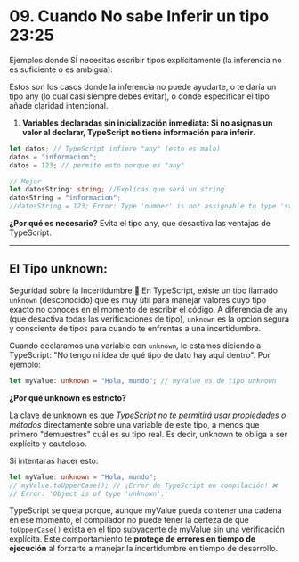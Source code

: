 # 09. Cuando No sabe Inferir un tipo 23:25

Ejemplos donde SÍ necesitas escribir tipos explícitamente (la inferencia no es suficiente o es ambigua):

Estos son los casos donde la inferencia no puede ayudarte, o te daría un tipo any (lo cual casi siempre debes evitar), o donde especificar el tipo añade claridad intencional.

1. **Variables declaradas sin inicialización inmediata: Si no asignas un valor al declarar, TypeScript no tiene información para inferir**.

```ts
let datos; // TypeScript infiere "any" (esto es malo)
datos = "informacion";
datos = 123; // permite esto porque es "any"

// Mejor
let datosString: string; //Explicas que será un string
datosString = "informacion";
//datosString = 123; Error: Type 'number' is not assignable to type 'string'
```

**¿Por qué es necesario?** Evita el tipo any, que desactiva las ventajas de TypeScript.

---

## El Tipo unknown:

Seguridad sobre la Incertidumbre 🧐
En TypeScript, existe un tipo llamado `unknown` (desconocido) que es muy útil para manejar valores cuyo tipo exacto no conoces en el momento de escribir el código. A diferencia de `any` (que desactiva todas las verificaciones de tipo), `unknown` es la opción segura y consciente de tipos para cuando te enfrentas a una incertidumbre.

Cuando declaramos una variable con `unknown`, le estamos diciendo a TypeScript: "No tengo ni idea de qué tipo de dato hay aquí dentro". Por ejemplo:

```ts
let myValue: unknown = "Hola, mundo"; // myValue es de tipo unknown
```

**¿Por qué unknown es estricto?**

La clave de unknown es que _TypeScript no te permitirá usar propiedades o métodos_ directamente sobre una variable de este tipo, a menos que primero "demuestres" cuál es su tipo real. Es decir, unknown te obliga a ser explícito y cauteloso.

Si intentaras hacer esto:

```ts
let myValue: unknown = "Hola, mundo";
// myValue.toUpperCase(); // ¡Error de TypeScript en compilación! ❌
// Error: 'Object is of type 'unknown'.'
```

TypeScript se queja porque, aunque myValue pueda contener una cadena en ese momento, el compilador no puede tener la certeza de que `toUpperCase()` exista en el tipo subyacente de myValue sin una verificación explícita. Este comportamiento te **protege de errores en tiempo de ejecución** al forzarte a manejar la incertidumbre en tiempo de desarrollo.
